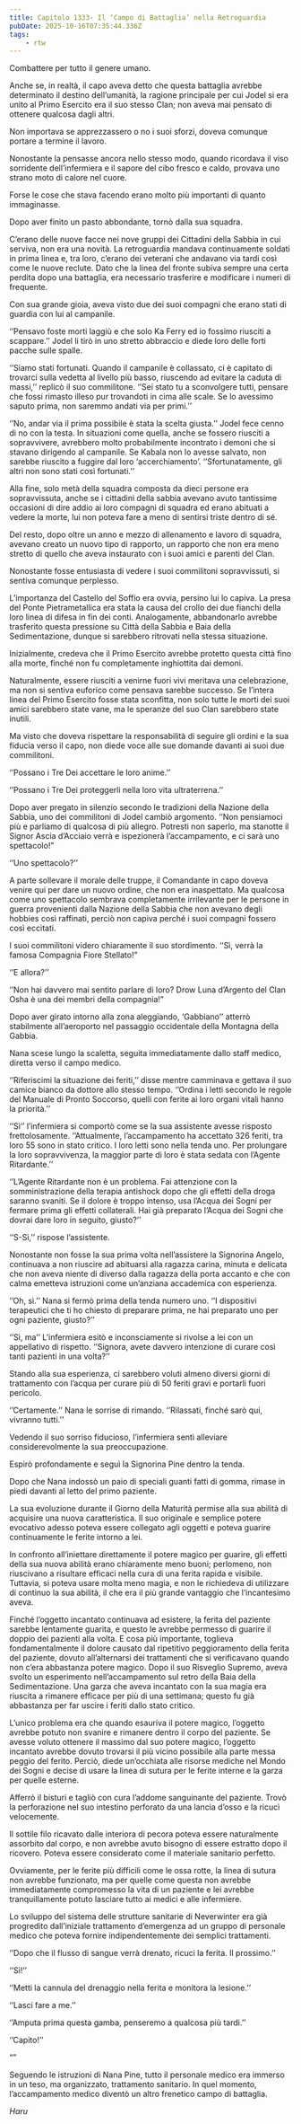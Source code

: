 ```yaml
---
title: Capitolo 1333- Il ‘Campo di Battaglia’ nella Retroguardia
pubDate: 2025-10-16T07:35:44.336Z
tags:
    - rtw
---
```



Combattere per tutto il genere umano.


Anche se, in realtà, il capo aveva detto che questa battaglia avrebbe determinato il destino dell’umanità, la ragione principale per cui Jodel si era unito al Primo Esercito era il suo stesso Clan; non aveva mai pensato di ottenere qualcosa dagli altri.


Non importava se apprezzassero o no i suoi sforzi, doveva comunque portare a termine il lavoro.


Nonostante la pensasse ancora nello stesso modo, quando ricordava il viso sorridente dell’infermiera e il sapore del cibo fresco e caldo, provava uno strano moto di calore nel cuore.


Forse le cose che stava facendo erano molto più importanti di quanto immaginasse.


Dopo aver finito un pasto abbondante, tornò dalla sua squadra.


C’erano delle nuove facce nei nove gruppi dei Cittadini della Sabbia in cui serviva, non era una novità. La retroguardia mandava continuamente soldati in prima linea e, tra loro, c’erano dei veterani che andavano via tardi così come le nuove reclute. Dato che la linea del fronte subiva sempre una certa perdita dopo una battaglia, era necessario trasferire e modificare i numeri di frequente.


Con sua grande gioia, aveva visto due dei suoi compagni che erano stati di guardia con lui al campanile.


‘’Pensavo foste morti laggiù e che solo Ka Ferry ed io fossimo riusciti a scappare.’’ Jodel li tirò in uno stretto abbraccio e diede loro delle forti pacche sulle spalle.


‘’Siamo stati fortunati. Quando il campanile è collassato, ci è capitato di trovarci sulla vedetta al livello più basso, riuscendo ad evitare la caduta di massi,’’ replicò il suo commilitone. ‘’Sei stato tu a sconvolgere tutti, pensare che fossi rimasto illeso pur trovandoti in cima alle scale. Se lo avessimo saputo prima, non saremmo andati via per primi.’’


‘’No, andar via il prima possibile è stata la scelta giusta.’’ Jodel fece cenno di no con la testa. In situazioni come quella, anche se fossero riusciti a sopravvivere, avrebbero molto probabilmente incontrato i demoni che si stavano dirigendo al campanile. Se Kabala non lo avesse salvato, non sarebbe riuscito a fuggire dal loro ‘accerchiamento’. ‘’Sfortunatamente, gli altri non sono stati così fortunati.’’


Alla fine, solo metà della squadra composta da dieci persone era sopravvissuta, anche se i cittadini della sabbia avevano avuto tantissime occasioni di dire addio ai loro compagni di squadra ed erano abituati a vedere la morte, lui non poteva fare a meno di sentirsi triste dentro di sé.


Del resto, dopo oltre un anno e mezzo di allenamento e lavoro di squadra, avevano creato un nuovo tipo di rapporto, un rapporto che non era meno stretto di quello che aveva instaurato con i suoi amici e parenti del Clan.


Nonostante fosse entusiasta di vedere i suoi commilitoni sopravvissuti, si sentiva comunque perplesso.


L’importanza del Castello del Soffio era ovvia, persino lui lo capiva. La presa del Ponte Pietrametallica era stata la causa del crollo dei due fianchi della loro linea di difesa in fin dei conti. Analogamente, abbandonarlo avrebbe trasferito questa pressione su Città della Sabbia e Baia della Sedimentazione, dunque si sarebbero ritrovati nella stessa situazione.


Inizialmente, credeva che il Primo Esercito avrebbe protetto questa città fino alla morte, finché non fu completamente inghiottita dai demoni.


Naturalmente, essere riusciti a venirne fuori vivi meritava una celebrazione, ma non si sentiva euforico come pensava sarebbe successo. Se l’intera linea del Primo Esercito fosse stata sconfitta, non solo tutte le morti dei suoi amici sarebbero state vane, ma le speranze del suo Clan sarebbero state inutili.


Ma visto che doveva rispettare la responsabilità di seguire gli ordini e la sua fiducia verso il capo, non diede voce alle sue domande davanti ai suoi due commilitoni.


‘’Possano i Tre Dei accettare le loro anime.’’


‘’Possano i Tre Dei proteggerli nella loro vita ultraterrena.’’


Dopo aver pregato in silenzio secondo le tradizioni della Nazione della Sabbia, uno dei commilitoni di Jodel cambiò argomento. ‘’Non pensiamoci più e parliamo di qualcosa di più allegro. Potresti non saperlo, ma stanotte il Signor Ascia d’Acciaio verrà e ispezionerà l’accampamento, e ci sarà uno spettacolo!”


‘’Uno spettacolo?’’


A parte sollevare il morale delle truppe, il Comandante in capo doveva venire qui per dare un nuovo ordine, che non era inaspettato. Ma qualcosa come uno spettacolo sembrava completamente irrilevante per le persone in guerra provenienti dalla Nazione della Sabbia che non avevano degli hobbies così raffinati, perciò non capiva perché i suoi compagni fossero così eccitati.


I suoi commilitoni videro chiaramente il suo stordimento. ‘’Sì, verrà la famosa Compagnia Fiore Stellato!”


‘’E allora?’’


‘’Non hai davvero mai sentito parlare di loro? Drow Luna d’Argento del Clan Osha è una dei membri della compagnia!”


Dopo aver girato intorno alla zona aleggiando, ‘Gabbiano’’ atterrò stabilmente all’aeroporto nel passaggio occidentale della Montagna della Gabbia.


Nana scese lungo la scaletta, seguita immediatamente dallo staff medico, diretta verso il campo medico.


‘’Riferiscimi la situazione dei feriti,’’ disse mentre camminava e gettava il suo camice bianco da dottore allo stesso tempo. ‘’Ordina i letti secondo le regole del Manuale di Pronto Soccorso, quelli con ferite ai loro organi vitali hanno la priorità.’’


‘’Sì’’ l’infermiera si comportò come se la sua assistente avesse risposto frettolosamente. ‘’Attualmente, l’accampamento ha accettato 326 feriti, tra loro 55 sono in stato critico. I loro letti sono nella tenda uno. Per prolungare la loro sopravvivenza, la maggior parte di loro è stata sedata con l’Agente Ritardante.’’


‘’L’Agente Ritardante non è un problema. Fai attenzione con la somministrazione della terapia antishock dopo che gli effetti della droga saranno svaniti. Se il dolore è troppo intenso, usa l’Acqua dei Sogni per fermare prima gli effetti collaterali. Hai già preparato l’Acqua dei Sogni che dovrai dare loro in seguito, giusto?’’


‘’S-Sì,’’ rispose l’assistente.


Nonostante non fosse la sua prima volta nell’assistere la Signorina Angelo, continuava a non riuscire ad abituarsi alla ragazza carina, minuta e delicata che non aveva niente di diverso dalla ragazza della porta accanto e che con calma emetteva istruzioni come un’anziana accademica con esperienza.


‘’Oh, sì.’’ Nana si fermò prima della tenda numero uno. ‘’I dispositivi terapeutici che ti ho chiesto di preparare prima, ne hai preparato uno per ogni paziente, giusto?’’


‘’Sì, ma’’ L’infermiera esitò e inconsciamente si rivolse a lei con un appellativo di rispetto. ‘’Signora, avete davvero intenzione di curare così tanti pazienti in una volta?’’


Stando alla sua esperienza, ci sarebbero voluti almeno diversi giorni di trattamento con l’acqua per curare più di 50 feriti gravi e portarli fuori pericolo.


‘’Certamente.’’ Nana le sorrise di rimando. ‘’Rilassati, finché sarò qui, vivranno tutti.’’


Vedendo il suo sorriso fiducioso, l’infermiera sentì alleviare considerevolmente la sua preoccupazione.


Espirò profondamente e seguì la Signorina Pine dentro la tenda.


Dopo che Nana indossò un paio di speciali guanti fatti di gomma, rimase in piedi davanti al letto del primo paziente.


La sua evoluzione durante il Giorno della Maturità permise alla sua abilità di acquisire una nuova caratteristica. Il suo originale e semplice potere evocativo adesso poteva essere collegato agli oggetti e poteva guarire continuamente le ferite intorno a lei.


In confronto all’iniettare direttamente il potere magico per guarire, gli effetti della sua nuova abilità erano chiaramente meno buoni; perlomeno, non riuscivano a risultare efficaci nella cura di una ferita rapida e visibile. Tuttavia, si poteva usare molta meno magia, e non le richiedeva di utilizzare di continuo la sua abilità, il che era il più grande vantaggio che l’incantesimo aveva.


Finché l’oggetto incantato continuava ad esistere, la ferita del paziente sarebbe lentamente guarita, e questo le avrebbe permesso di guarire il doppio dei pazienti alla volta. E cosa più importante, toglieva fondamentalmente il dolore causato dal ripetitivo peggioramento della ferita del paziente, dovuto all’alternarsi dei trattamenti che si verificavano quando non c’era abbastanza potere magico. Dopo il suo Risveglio Supremo, aveva svolto un esperimento nell’accampamento sul retro della Baia della Sedimentazione. Una garza che aveva incantato con la sua magia era riuscita a rimanere efficace per più di una settimana; questo fu già abbastanza per far uscire i feriti dallo stato critico.


L’unico problema era che quando esauriva il potere magico, l’oggetto avrebbe potuto non svanire e rimanere dentro il corpo del paziente. Se avesse voluto ottenere il massimo dal suo potere magico, l’oggetto incantato avrebbe dovuto trovarsi il più vicino possibile alla parte messa peggio del ferito. Perciò, diede un’occhiata alle risorse mediche nel Mondo dei Sogni e decise di usare la linea di sutura per le ferite interne e la garza per quelle esterne.


Afferrò il bisturi e tagliò con cura l’addome sanguinante del paziente. Trovò la perforazione nel suo intestino perforato da una lancia d’osso e la ricucì velocemente.


Il sottile filo ricavato dalle interiora di pecora poteva essere naturalmente assorbito dal corpo, e non avrebbe avuto bisogno di essere estratto dopo il ricovero. Poteva essere considerato come il materiale sanitario perfetto.


Ovviamente, per le ferite più difficili come le ossa rotte, la linea di sutura non avrebbe funzionato, ma per quelle come questa non avrebbe immediatamente compromesso la vita di un paziente e lei avrebbe tranquillamente potuto lasciare tutto ai medici e alle infermiere.


Lo sviluppo del sistema delle strutture sanitarie di Neverwinter era già progredito dall’iniziale trattamento d’emergenza ad un gruppo di personale medico che poteva fornire indipendentemente dei semplici trattamenti.


‘’Dopo che il flusso di sangue verrà drenato, ricuci la ferita. Il prossimo.’’


‘’Sì!’’


‘’Metti la cannula del drenaggio nella ferita e monitora la lesione.’’


‘’Lasci fare a me.’’


‘’Amputa prima questa gamba, penseremo a qualcosa più tardi.’’


‘’Capito!’’


“”


Seguendo le istruzioni di Nana Pine, tutto il personale medico era immerso in un teso, ma organizzato, trattamento sanitario. In quel momento, l’accampamento medico diventò un altro frenetico campo di battaglia.


<em>Haru</em>
                                


                                



